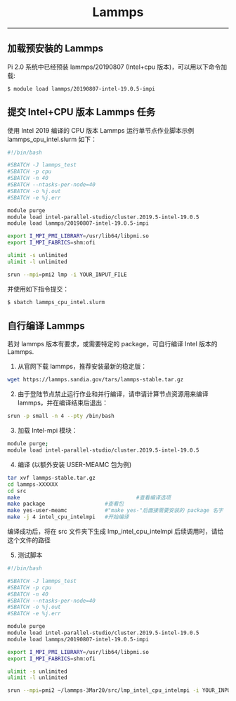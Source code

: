 # <center>Lammps</center> 

-----

## 加载预安装的 Lammps

Pi 2.0 系统中已经预装 lammps/20190807 (Intel+cpu 版本)，可以用以下命令加载: 

```
$ module load lammps/20190807-intel-19.0.5-impi
```

## 提交 Intel+CPU 版本 Lammps 任务

使用 Intel 2019 编译的 CPU 版本 Lammps 运行单节点作业脚本示例 lammps_cpu_intel.slurm 如下：


```bash
#!/bin/bash

#SBATCH -J lammps_test
#SBATCH -p cpu
#SBATCH -n 40
#SBATCH --ntasks-per-node=40
#SBATCH -o %j.out
#SBATCH -e %j.err

module purge
module load intel-parallel-studio/cluster.2019.5-intel-19.0.5
module load lammps/20190807-intel-19.0.5-impi

export I_MPI_PMI_LIBRARY=/usr/lib64/libpmi.so
export I_MPI_FABRICS=shm:ofi

ulimit -s unlimited
ulimit -l unlimited

srun --mpi=pmi2 lmp -i YOUR_INPUT_FILE
```

并使用如下指令提交：

```bash
$ sbatch lammps_cpu_intel.slurm
```

## 自行编译 Lammps

若对 lammps 版本有要求，或需要特定的 package，可自行编译 Intel 版本的 Lammps.

1. 从官网下载 lammps，推荐安装最新的稳定版：
```bash
wget https://lammps.sandia.gov/tars/lammps-stable.tar.gz
```

2. 由于登陆节点禁止运行作业和并行编译，请申请计算节点资源用来编译 lammps，并在编译结束后退出：
```bash
srun -p small -n 4 --pty /bin/bash
```

3. 加载 Intel-mpi 模块：
```bash
module purge;
module load intel-parallel-studio/cluster.2019.5-intel-19.0.5
```

4. 编译 (以额外安装 USER-MEAMC 包为例)
```bash
tar xvf lammps-stable.tar.gz
cd lammps-XXXXXX
cd src
make					                 #查看编译选项
make package                   #查看包
make yes-user-meamc            #"make yes-"后面接需要安装的 package 名字
make -j 4 intel_cpu_intelmpi   #开始编译
```

编译成功后，将在 src 文件夹下生成 lmp_intel_cpu_intelmpi
后续调用时，请给这个文件的路径

5. 测试脚本
```bash
#!/bin/bash

#SBATCH -J lammps_test
#SBATCH -p cpu
#SBATCH -n 40
#SBATCH --ntasks-per-node=40
#SBATCH -o %j.out
#SBATCH -e %j.err

module purge
module load intel-parallel-studio/cluster.2019.5-intel-19.0.5
module load lammps/20190807-intel-19.0.5-impi

export I_MPI_PMI_LIBRARY=/usr/lib64/libpmi.so
export I_MPI_FABRICS=shm:ofi

ulimit -s unlimited
ulimit -l unlimited

srun --mpi=pmi2 ~/lammps-3Mar20/src/lmp_intel_cpu_intelmpi -i YOUR_INPUT_FILE
```





